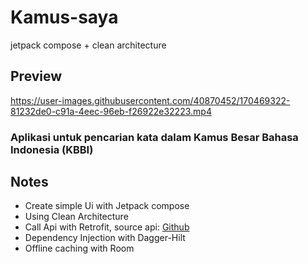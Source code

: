 # Kamus-saya
jetpack compose + clean architecture


## Preview

https://user-images.githubusercontent.com/40870452/170469322-81232de0-c91a-4eec-96eb-f26922e32223.mp4

### Aplikasi untuk pencarian kata dalam Kamus Besar Bahasa Indonesia (KBBI) 

## Notes
- Create simple Ui with Jetpack compose
- Using Clean Architecture
- Call Api with Retrofit, source api: [Github](https://github.com/btrianurdin/new-kbbi-api)
- Dependency Injection with Dagger-Hilt
- Offline caching with Room
